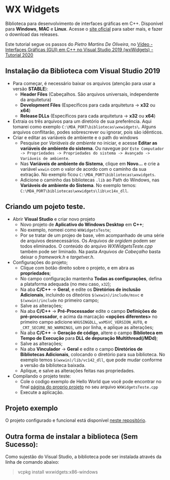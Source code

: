 # WX Widgets

Biblioteca para desenvolvimento de interfaces gráficas em C++.
Disponível para **Windows**, **MAC** e **Linux**.
Acesse o [site oficial](https://www.wxwidgets.org/) para saber mais, e fazer o download das releases.

Este tutorial segue os passos do *Pietro Martins De Oliveira*, no [Vídeo - Interfaces Gráficas (GUI) em C++ no Visual Studio 2019 (wxWidgets) - Tutorial 2020](https://www.youtube.com/watch?v=ueLhcsXGS_M)


## Instalação da Biblioteca com Visual Studio 2019

- Para começar, é necessário baixar os arquivos (atenção para usar a versão **STABLE**):
	- **Header Files** (Cabeçalhos. São arquivos universais, independente da arquitetura)
	- **Development Files** (Específicos para cada arquitetura -> **x32** ou **x64**)
	- **Release DLLs**  (Específicos para cada arquitetura -> **x32** ou **x64**)
- Extraia os três arquivos para um diretório de sua preferência. Aqui tomarei como exemplo `C:\MDA_PORT\bibliotecas\wxwidgets\`. Alguns arquivos conflitarão, podes sobrescrever ou ignorar, pois são idênticos.
- Criar e editar as variáveis de ambiente e o path do windows
	- Pesquise por *Variáveis de ambiente* no iniciar, e acesse **Editar as variáveis de ambiente do sistema**. Ou navegue por `Este Computador -> Propriedades -> Propriedades do sistema -> Avançado -> Variáveis de ambiente`.
	- Nas **Variáveis de ambiente do Sistema**, clique em **Novo...** e crie a variável `wxwin` com o valor de acordo com o caminho da sua extração. No exemplo ficou `C:\MDA_PORT\bibliotecas\wxwidgets`.
	- Adicione o caminho das bibliotecas `.lib` ao Path do Windows, nas **Variáveis de ambiente do Sistema**. No exemplo temos: `C:\MDA_PORT\bibliotecas\wxwidgets\lib\vc14x_dll`.

## Criando um pojeto teste.

- Abrir **Visual Studio** e criar novo projeto
	- Novo projeto de **Aplicativo do Windows Desktop** em **C++**;
	- No exemplo, nomeei como `WXWidgetsTeste`;
	- Por se tratar de um projeo de base, vêm acompanhado de uma série de arquivos desnecessários. Os *Arquivos de orgidem* podem ser todos eliminados. O conteúdo do arquivo *WXWidgetsTeste.cpp* também pode ser liminado. Na pasta *Arquivos de Cabeçalho* basta deixar o *framework.h* e *targetver.h*.
- Configurações do projeto;
	- Clique com  botão direito sobre o projeto, e em abra as **propriedades**;
	- No campo configuração mantenha **Todas as configurações**, defina a plataforma adequada (no meu caso, `x32`);
	- Na aba **C/C++** -> **Geral**, e edite os **Diretórios de inclusão Adicionais**, incluindo os diteórios `$(wxwin)/include/msvc` e `$(wxwin)/include` no primeiro campo;
	- Salve as alterações;
	- Na aba **C/C++** -> **Pré-Processador** edite o campo **Definições do pré-processador**, e acima da marcação **<opções diferentes>** no primeiro campo adicione `WXUSINGDLL`, `wxMSVC_VERSION_AUTO`, e `_CRT_SECURE_NO_WARNINGS`, um por linha, e aplique as alterações;
	- Na aba **C/C++** -> **Geração de código**, altere o campo **Biblioteca em Tempo de Execução** para **DLL de depuração Multithread(/MDd)**;
	- Salve as alterações;
	- Na aba **Vinculador** -> **Geral** e edite o campo **Diretórios de Bibliotecas Adicionais**, colocando o diretório para sua biblioteca. No exemplo temos `$(wxwin)/lib/vc142_dll`, que pode mudar conforme a versão da biblioteca baixada.
	- Aplique, e salve as alterações feitas nas propriedades.
- Compilando o projeto teste:
	- Cole o codigo exemplo de Hello World que você pode encontrar no final [página do proprio projeto](https://docs.wxwidgets.org/trunk/overview_helloworld.html) no seu arquivo `WXWidgetsTeste.cpp`
	- Execute a aplicação.

## Projeto exemplo

O projeto configurado e funcional está disponível [neste repositório](/WXWidgetsTeste).

## Outra forma de instalar a biblioteca (Sem Sucesso):

Como sujestão do Visual Studio, a biblioteca pode ser instalada através da linha de comando abaixo:

> vcpkg install wxwidgets:x86-windows
